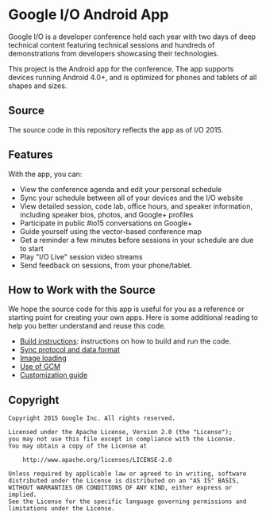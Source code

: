 Google I/O Android App
======================

Google I/O is a developer conference held each year with two days of deep
technical content featuring technical sessions and hundreds of demonstrations
from developers showcasing their technologies.

This project is the Android app for the conference. The app supports devices
running Android 4.0+, and is optimized for phones and tablets of all shapes
and sizes.

<h2>Source</h2>

The source code in this repository reflects the app as of I/O 2015.

<h2>Features</h2>

With the app, you can:

- View the conference agenda and edit your personal schedule
- Sync your schedule between all of your devices and the I/O website
- View detailed session, code lab, office hours, and speaker information,
  including speaker bios, photos, and Google+ profiles
- Participate in public #io15 conversations on Google+
- Guide yourself using the vector-based conference map
- Get a reminder a few minutes before sessions in your schedule are due to
  start
- Play "I/O Live" session video streams
- Send feedback on sessions, from your phone/tablet.

<h2>How to Work with the Source</h2>

We hope the source code for this app is useful for you as a reference or starting point for creating your own apps. Here is some additional reading to help you better understand and reuse this code.

  * [Build instructions](doc/BUILDING.md): instructions on how to build and run the code.
  * [Sync protocol and data format](doc/SYNC.md)
  * [Image loading](doc/IMAGES.md)
  * [Use of GCM](doc/GCM.md)
  * [Customization guide](doc/CUSTOM.md)

<h2>Copyright</h2>

    Copyright 2015 Google Inc. All rights reserved.

    Licensed under the Apache License, Version 2.0 (the "License");
    you may not use this file except in compliance with the License.
    You may obtain a copy of the License at

        http://www.apache.org/licenses/LICENSE-2.0

    Unless required by applicable law or agreed to in writing, software
    distributed under the License is distributed on an "AS IS" BASIS,
    WITHOUT WARRANTIES OR CONDITIONS OF ANY KIND, either express or implied.
    See the License for the specific language governing permissions and
    limitations under the License.
